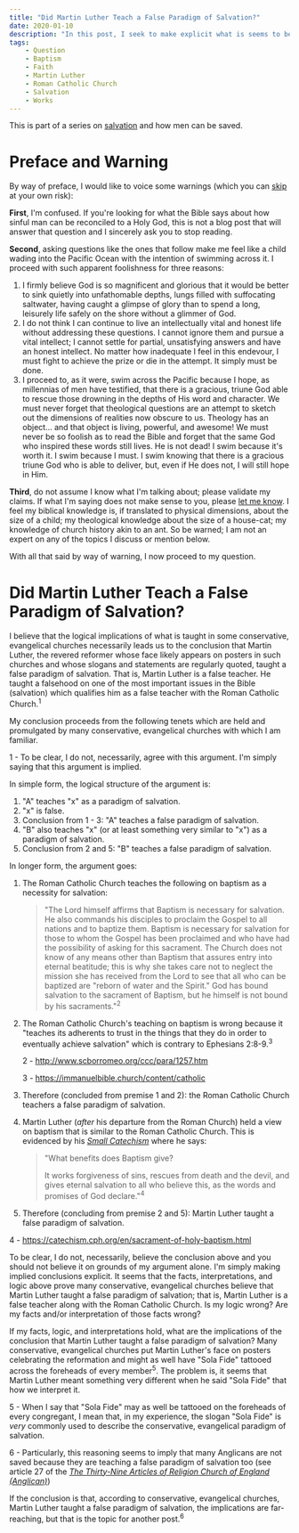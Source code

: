 ```yaml
---
title: "Did Martin Luther Teach a False Paradigm of Salvation?"
date: 2020-01-10
description: "In this post, I seek to make explicit what is seems to be implied by the logic used in many conservative, evangelical churches; namely, that Martin Luther taught a false paradigm of salvation."
tags:
    - Question
    - Baptism
    - Faith
    - Martin Luther
    - Roman Catholic Church
    - Salvation
    - Works
---
```


This is part of a series on [salvation](https://bible.hightower.space/tags/salvation/) and how men can be saved.

# Preface and Warning

By way of preface, I would like to voice some warnings (which you can [skip](#did-martin-luther-teach-a-false-paradigm-of-salvation) at your own risk):

**First**, I'm confused. If you're looking for what the Bible says about how sinful man can be reconciled to a Holy God, this is not a blog post that will answer that question and I sincerely ask you to stop reading.

**Second**, asking questions like the ones that follow make me feel like a child wading into the Pacific Ocean with the intention of swimming across it. I proceed with such apparent foolishness for three reasons:

1. I firmly believe God is so magnificent and glorious that it would be better to sink quietly into unfathomable depths, lungs filled with suffocating saltwater, having caught a glimpse of glory than to spend a long, leisurely life safely on the shore without a glimmer of God.
2. I do not think I can continue to live an intellectually vital and honest life without addressing these questions. I cannot ignore them and pursue a vital intellect; I cannot settle for partial, unsatisfying answers and have an honest intellect. No matter how inadequate I feel in this endevour, I must fight to achieve the prize or die in the attempt. It simply must be done.
3. I proceed to, as it were, swim across the Pacific because I hope, as millennias of men have testified, that there is a gracious, triune God able to rescue those drowning in the depths of His word and character. We must never forget that theological questions are an attempt to sketch out the dimensions of realities now obscure to us. Theology has an object... and that object is living, powerful, and awesome! We must never be so foolish as to read the Bible and forget that the same God who inspired these words still lives. He is not dead! I swim because it's worth it. I swim because I must. I swim knowing that there is a gracious triune God who is able to deliver, but, even if He does not, I will still hope in Him.

**Third**, do not assume I know what I'm talking about; please validate my claims. If what I'm saying does not make sense to you, please [let me know](https://hightower.space/contact/). I feel my biblical knowledge is, if translated to physical dimensions, about the size of a child; my theological knowledge about the size of a house-cat; my knowledge of church history akin to an ant. So be warned; I am not an expert on any of the topics I discuss or mention below.

With all that said by way of warning, I now proceed to my question.

# Did Martin Luther Teach a False Paradigm of Salvation?

I believe that the logical implications of what is taught in some conservative, evangelical churches necessarily leads us to the conclusion that Martin Luther, the revered reformer whose face likely appears on posters in such churches and whose slogans and statements are regularly quoted, taught a false paradigm of salvation. That is, Martin Luther is a false teacher. He taught a falsehood on one of the most important issues in the Bible (salvation) which qualifies him as a false teacher with the Roman Catholic Church.<sup>1</sup>

My conclusion proceeds from the following tenets which are held and promulgated by many conservative, evangelical churches with which I am familiar.

<aside class="marginnote">
  <span class="noteNumber">1</span> - To be clear, I do not, necessarily, agree with this argument. I'm simply saying that this argument is implied.
</aside>

In simple form, the logical structure of the argument is:

1. "A" teaches "x" as a paradigm of salvation.
2. "x" is false.
3. Conclusion from 1 - 3: "A" teaches a false paradigm of salvation.
4. "B" also teaches "x" (or at least something very similar to "x") as a paradigm of salvation.
5. Conclusion from 2 and 5: "B" teaches a false paradigm of salvation.

In longer form, the argument goes:

1. The Roman Catholic Church teaches the following on baptism as a necessity for salvation:

    > "The Lord himself affirms that Baptism is necessary for salvation. He also commands his disciples to proclaim the Gospel to all nations and to baptize them. Baptism is necessary for salvation for those to whom the Gospel has been proclaimed and who have had the possibility of asking for this sacrament. The Church does not know of any means other than Baptism that assures entry into eternal beatitude; this is why she takes care not to neglect the mission she has received from the Lord to see that all who can be baptized are "reborn of water and the Spirit." God has bound salvation to the sacrament of Baptism, but he himself is not bound by his sacraments."<sup>2</sup>

2. The Roman Catholic Church's teaching on baptism is wrong because it "teaches its adherents to trust in the things that they do in order to eventually achieve salvation" which is contrary to Ephesians 2:8-9.<sup>3</sup>

    <aside class="marginnote">
      <p><span class="noteNumber">2</span> - <a href="http://www.scborromeo.org/ccc/para/1257.htm" target="_blank">http://www.scborromeo.org/ccc/para/1257.htm</a></p>
      <p><span class="noteNumber">3</span> - <a href="https://immanuelbible.church/content/catholic" target="_blank">https://immanuelbible.church/content/catholic</a></p>
    </aside>

3. Therefore (concluded from premise 1 and 2): the Roman Catholic Church teachers a false paradigm of salvation.
4. Martin Luther (*after* his departure from the Roman Church) held a view on baptism that is similar to the Roman Catholic Church. This is evidenced by his *[Small Catechism](https://catechism.cph.org/en/sacrament-of-holy-baptism.html)* where he says:

    > "What benefits does Baptism give?
    > 
    > It works forgiveness of sins, rescues from death and the devil, and gives eternal salvation to all who believe this, as the words and promises of God declare."<sup>4</sup>

5. Therefore (concluding from premise 2 and 5): Martin Luther taught a false paradigm of salvation.

<aside class="marginnote">
  <span class="noteNumber">4</span> - <a href="https://catechism.cph.org/en/sacrament-of-holy-baptism.html" target="_blank">https://catechism.cph.org/en/sacrament-of-holy-baptism.html</a>
</aside>

To be clear, I do not, necessarily, believe the conclusion above and you should not believe it on grounds of my argument alone. I'm simply making implied conclusions explicit. It seems that the facts, interpretations, and logic above prove many conservative, evangelical churches believe that Martin Luther taught a false paradigm of salvation; that is, Martin Luther is a false teacher along with the Roman Catholic Church. Is my logic wrong? Are my facts and/or interpretation of those facts wrong?

If my facts, logic, and interpretations hold, what are the implications of the conclusion that Martin Luther taught a false paradigm of salvation? Many conservative, evangelical churches put Martin Luther's face on posters celebrating the reformation and might as well have "Sola Fide" tattooed across the foreheads of every member<sup>5</sup>. The problem is, it seems that Martin Luther meant something very different when he said "Sola Fide" that how we interpret it.

<aside class="marginnote">
  <p><span class="noteNumber">5</span> - When I say that "Sola Fide" may as well be tattooed on the foreheads of every congregant, I mean that, in my experience, the slogan "Sola Fide" is <i>very</i> commonly used to describe the conservative, evangelical paradigm of salvation.</p>
  <p><span class="noteNumber">6</span> - Particularly, this reasoning seems to imply that many Anglicans are not saved because they are teaching a false paradigm of salvation too (see article 27 of the <a href="http://www.anglicanchurch.net/media/Articles_of_Religion_1571.pdf" target="_blank"><i>The Thirty-Nine Articles of Religion
Church of England (Anglican)</i></a>)</p>
</aside>

If the conclusion is that, according to conservative, evangelical churches, Martin Luther taught a false paradigm of salvation, the implications are far-reaching, but that is the topic for another post.<sup>6</sup>
